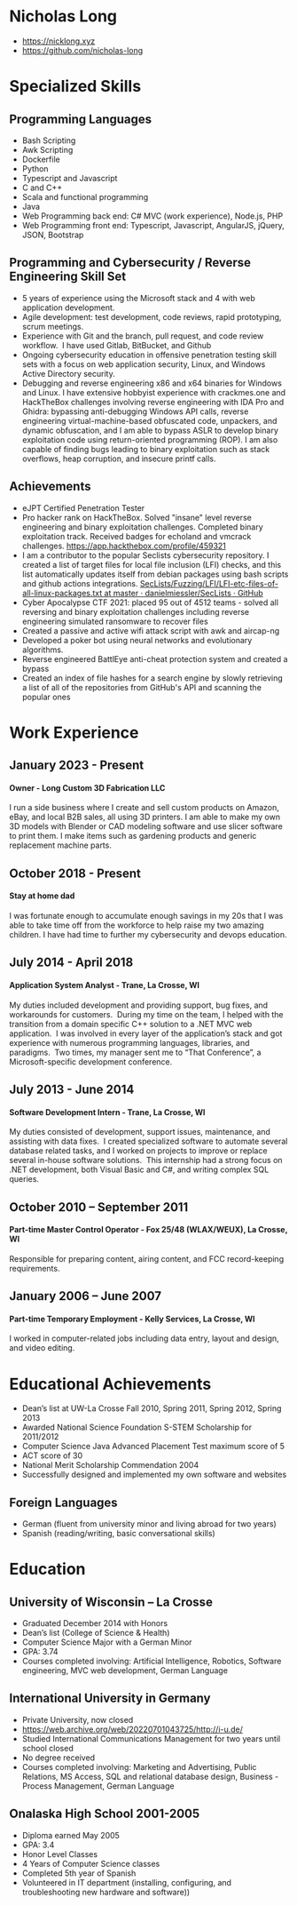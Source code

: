 # Nicholas Long
- https://nicklong.xyz
- https://github.com/nicholas-long

# Specialized Skills

## Programming Languages

- Bash Scripting
- Awk Scripting
- Dockerfile
- Python
- Typescript and Javascript
- C and C++
- Scala and functional programming
- Java
- Web Programming back end: C# MVC (work experience), Node.js, PHP
- Web Programming front end: Typescript, Javascript, AngularJS, jQuery, JSON, Bootstrap

## Programming and Cybersecurity / Reverse Engineering Skill Set

- 5 years of experience using the Microsoft stack and 4 with web application development.
- Agile development: test development, code reviews, rapid prototyping, scrum meetings.
- Experience with Git and the branch, pull request, and code review workflow.  I have used Gitlab, BitBucket, and Github
- Ongoing cybersecurity education in offensive penetration testing skill sets with a focus on web application security, Linux, and Windows Active Directory security.
- Debugging and reverse engineering x86 and x64 binaries for Windows and Linux. I have extensive hobbyist experience with crackmes.one and HackTheBox challenges involving reverse engineering with IDA Pro and Ghidra: bypassing anti-debugging Windows API calls, reverse engineering virtual-machine-based obfuscated code, unpackers, and dynamic obfuscation, and I am able to bypass ASLR to develop binary exploitation code using return-oriented programming (ROP). I am also capable of finding bugs leading to binary exploitation such as stack overflows, heap corruption, and insecure printf calls.

## Achievements

- eJPT Certified Penetration Tester
- Pro hacker rank on HackTheBox. Solved "insane" level reverse engineering and binary exploitation challenges. Completed binary exploitation track. Received badges for echoland and vmcrack challenges. https://app.hackthebox.com/profile/459321
- I am a contributor to the popular Seclists cybersecurity repository. I created a list of target files for local file inclusion (LFI) checks, and this list automatically updates itself from debian packages using bash scripts and github actions integrations. [SecLists/Fuzzing/LFI/LFI-etc-files-of-all-linux-packages.txt at master · danielmiessler/SecLists · GitHub](https://github.com/danielmiessler/SecLists/blob/master/Fuzzing/LFI/LFI-etc-files-of-all-linux-packages.txt)
- Cyber Apocalypse CTF 2021: placed 95 out of 4512 teams - solved all reversing and binary exploitation challenges including reverse engineering simulated ransomware to recover files
- Created a passive and active wifi attack script with awk and aircap-ng
- Developed a poker bot using neural networks and evolutionary algorithms.
- Reverse engineered BattlEye anti-cheat protection system and created a bypass
- Created an index of file hashes for a search engine by slowly retrieving a list of all of the repositories from GitHub's API and scanning the popular ones

# Work Experience

## January 2023 - Present
#### Owner - Long Custom 3D Fabrication LLC
I run a side business where I create and sell custom products on Amazon, eBay, and local B2B sales, all using 3D printers. I am able to make my own 3D models with Blender or CAD modeling software and use slicer software to print them.
I make items such as gardening products and generic replacement machine parts.

## October 2018 - Present
#### Stay at home dad
I was fortunate enough to accumulate enough savings in my 20s that I was able to take time off from the workforce to help raise my two amazing children. I have had time to further my cybersecurity and devops education.

## July 2014 - April 2018
#### Application System Analyst - Trane, La Crosse, WI
My duties included development and providing support, bug fixes, and workarounds for customers.  During my time on the team, I helped with the transition from a domain specific C++ solution to a .NET MVC web application.  I was involved in every layer of the application’s stack and got experience with numerous programming languages, libraries, and paradigms.  Two times, my manager sent me to “That Conference”, a Microsoft-specific development conference.

## July 2013 - June 2014

#### Software Development Intern - Trane, La Crosse, WI

My duties consisted of development, support issues, maintenance, and assisting with data fixes.  I created specialized software to automate several database related tasks, and I worked on projects to improve or replace several in-house software solutions.  This internship had a strong focus on .NET development, both Visual Basic and C#, and writing complex SQL queries.

## October 2010 – September 2011

#### Part-time Master Control Operator - Fox 25/48 (WLAX/WEUX), La Crosse, WI

Responsible for preparing content, airing content, and FCC record-keeping requirements.

## January 2006 – June 2007

#### Part-time Temporary Employment - Kelly Services, La Crosse, WI

I worked in computer-related jobs including data entry, layout and design, and video editing.

# Educational Achievements

- Dean’s list at UW-La Crosse Fall 2010, Spring 2011, Spring 2012, Spring 2013
- Awarded National Science Foundation S-STEM Scholarship for 2011/2012
- Computer Science Java Advanced Placement Test maximum score of 5
- ACT score of 30
- National Merit Scholarship Commendation 2004
- Successfully designed and implemented my own software and websites

## Foreign Languages

- German (fluent from university minor and living abroad for two years)
- Spanish (reading/writing, basic conversational skills)

# Education

## University of Wisconsin – La Crosse

- Graduated December 2014 with Honors
- Dean’s list (College of Science & Health)
- Computer Science Major with a German Minor
- GPA: 3.74
- Courses completed involving: Artificial Intelligence, Robotics, Software engineering, MVC web development, German Language

## International University in Germany

- Private University, now closed
- https://web.archive.org/web/20220701043725/http://i-u.de/
- Studied International Communications Management for two years until school closed
- No degree received
- Courses completed involving: Marketing and Advertising, Public Relations, MS Access, SQL and relational database design, Business - Process Management, German Language

## Onalaska High School 2001-2005

- Diploma earned May 2005
- GPA: 3.4
- Honor Level Classes
- 4 Years of Computer Science classes
- Completed 5th year of Spanish
- Volunteered in IT department (installing, configuring, and troubleshooting new hardware and software))
